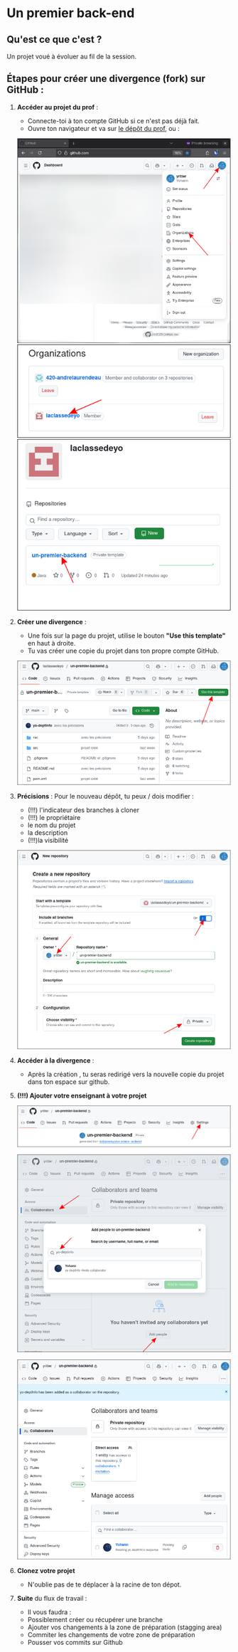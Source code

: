 # Un premier back-end

## Qu'est ce que c'est ?

Un projet voué à évoluer au fil de la session.

## Étapes pour créer une divergence (fork) sur GitHub :

1. **Accéder au projet du prof** :
   - Connecte-toi à ton compte GitHub si ce n'est pas déjà fait.
   - Ouvre ton navigateur et va sur [le dépôt du prof](https://github.com/laclassedeyo/un-premier-backend/), ou :

   ![Le projet se trouve dans laclassedeyo](./rsc/cherche_organisation.png)
   ![Le projet se trouve dans laclassedeyo](./rsc/organisations.png)
   ![Le projet se trouve dans laclassedeyo](./rsc/laclassedeyo.png)


2. **Créer une divergence** :
   - Une fois sur la page du projet, utilise le bouton **"Use this template"** en haut à droite.
   - Tu vas créer une copie du projet dans ton propre compte GitHub.
      
   ![utilise le bouton "Use this template"](./rsc/usethistemplate.png)

3. **Précisions** :
   Pour le nouveau dépôt, tu peux / dois modifier :
   - (!!!) l'indicateur des branches à cloner
   - (!!!) le propriétaire
   - le nom du projet
   - la description
   - (!!!)la visibilité
   
   ![Précisions pour le nouveau dépôt](./rsc/createnewrepo.png)


4. **Accéder à la divergence** :
   - Après la création , tu seras redirigé vers la nouvelle copie du projet dans ton espace sur github.
   
5. **(!!!) Ajouter votre enseignant à votre projet**
   
      ![Ajouter de collaborateur](./rsc/settings.png)

      ![Ajouter votre enseignant](./rsc/recherche_collab.png)
      
      ![Confirmation](./rsc/confirm_collab.png)
      
6. **Clonez votre projet**
   - N'oublie pas de te déplacer à la racine de ton dépot.

7. **Suite** du flux de travail :
   - Il vous faudra : 
   - Possiblement créer ou récupérer une branche
   - Ajouter vos changements à la zone de préparation (stagging area)
   - Commiter les changements de votre zone de préparation
   - Pousser vos commits sur Github
